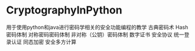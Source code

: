 # CryptographyInPython
用于使用python和java进行密码学相关的安全功能编程的教学
古典密码术
Hash密码体制
对称密码密码体制
非对称（公钥）密码体制
数字证书
安全协议
统一登录认证
同态加密
安全多方计算
